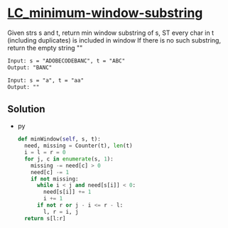 # [LC_minimum-window-substring](https://leetcode.com/problems/minimum-window-substring)

Given strs s and t, return min window substring of s, ST every char in t (including duplicates) is included in window
If there is no such substring, return the empty string ""

```txt
Input: s = "ADOBECODEBANC", t = "ABC"
Output: "BANC"

Input: s = "a", t = "aa"
Output: ""
```

## Solution

* py

  ```py
  def minWindow(self, s, t):
    need, missing = Counter(t), len(t)
    i = l = r = 0
    for j, c in enumerate(s, 1):
      missing -= need[c] > 0
      need[c] -= 1
      if not missing:
        while i < j and need[s[i]] < 0:
          need[s[i]] += 1
          i += 1
        if not r or j - i <= r - l:
          l, r = i, j
    return s[l:r]
  ```
